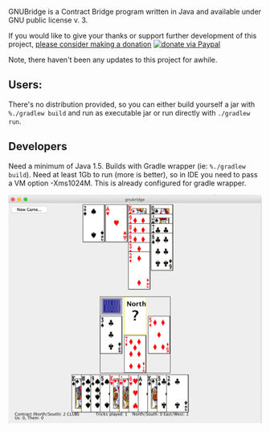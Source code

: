 GNUBridge is a Contract Bridge program written in Java and available under GNU public license v. 3.

If you would like to give your thanks or support further development of this project, [please consider making a donation](https://www.paypal.com/donate?campaign_id=9GACWA5V45JQC) [![donate via Paypal](https://www.paypalobjects.com/en_US/i/btn/btn_donate_SM.gif)](https://www.paypal.com/donate?campaign_id=9GACWA5V45JQC)

Note, there haven't been any updates to this project for awhile.

## Users:
There's no distribution provided, so you can either build yourself a jar with `%./gradlew build` and run as executable jar or run directly with `./gradlew run`. 

## Developers
Need a minimum of Java 1.5. Builds with Gradle wrapper (ie: `%./gradlew build`). Need at least 1Gb to run (more is better), so in IDE you need to pass a VM option -Xms1024M. This is already configured for gradle wrapper.


![Gameplay screenshot](data/website/gameplay1.png)
